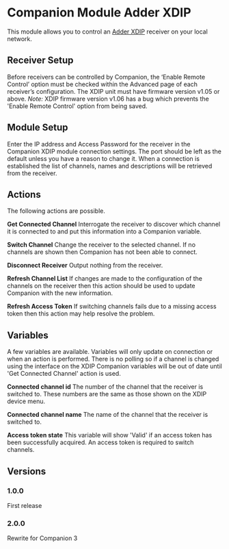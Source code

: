 # Companion Module Adder XDIP

This module allows you to control an [Adder XDIP](https://www.adder.com/en/kvm-solutions/adderlink-xdip) receiver on your local network.

## Receiver Setup

Before receivers can be controlled by Companion, the ‘Enable Remote Control’ option must be checked within the Advanced page of each receiver’s configuration. The XDIP unit must have firmware version v1.05 or above. _Note:_ XDIP firmware version v1.06 has a bug which prevents the 'Enable Remote Control' option from being saved.

## Module Setup

Enter the IP address and Access Password for the receiver in the Companion XDIP module connection settings. The port should be left as the default unless you have a reason to change it. When a connection is established the list of channels, names and descriptions will be retrieved from the receiver.

## Actions

The following actions are possible.

**Get Connected Channel** Interrogate the receiver to discover which channel it is connected to and put this information into a Companion variable.

**Switch Channel** Change the receiver to the selected channel. If no channels are shown then Companion has not been able to connect.

**Disconnect Receiver** Output nothing from the receiver.

**Refresh Channel List** If changes are made to the configuration of the channels on the receiver then this action should be used to update Companion with the new information.

**Refresh Access Token** If switching channels fails due to a missing access token then this action may help resolve the problem.

## Variables

A few variables are available. Variables will only update on connection or when an action is performed. There is no polling so if a channel is changed using the interface on the XDIP Companion variables will be out of date until 'Get Connected Channel' action is used.

**Connected channel id** The number of the channel that the receiver is switched to. These numbers are the same as those shown on the XDIP device menu.

**Connected channel name** The name of the channel that the receiver is switched to.

**Access token state** This variable will show 'Valid' if an access token has been successfully acquired. An access token is required to switch channels.

## Versions

### 1.0.0

First release

### 2.0.0

Rewrite for Companion 3
